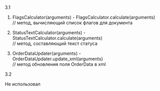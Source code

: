 
3.1
    
1. FlagsCalculator(arguments) - FlagsCalculator.calculate(arguments)  
    // метод, вычисляющий список флагов для документа


2. StatusTextCalculator(arguments) - StatusTextCalculator.calculate(arguments)  
    // метод, составляющий текст статуса


3. OrderDataUpdater(arguments) - OrderDataUpdater.update_xml(arguments)  
    // метод обновления поля OrderData в xml
            

3.2

 Не использовал 

